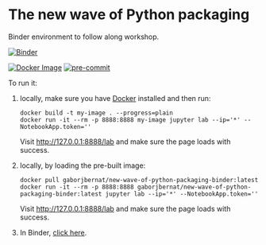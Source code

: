 # The new wave of Python packaging

Binder environment to follow along workshop.

[![Binder](https://mybinder.org/badge_logo.svg)](https://mybinder.org/v2/gh/gaborbernat/new-wave-of-python-packaging-binder/HEAD)

[![Docker Image](https://github.com/gaborbernat/new-wave-of-python-packaging-binder/actions/workflows/docker-image.yaml/badge.svg)](https://github.com/gaborbernat/new-wave-of-python-packaging-binder/actions/workflows/docker-image.yaml)
[![pre-commit](https://github.com/gaborbernat/new-wave-of-python-packaging-binder/actions/workflows/pre-commit.yaml/badge.svg)](https://github.com/gaborbernat/new-wave-of-python-packaging-binder/actions/workflows/pre-commit.yaml)

To run it:

1. locally, make sure you have [Docker](https://www.docker.com) installed and then run:

   ```shell
   docker build -t my-image . --progress=plain
   docker run -it --rm -p 8888:8888 my-image jupyter lab --ip='*' --NotebookApp.token=''
   ```

   Visit http://127.0.0.1:8888/lab and make sure the page loads with success.
   
2. locally, by loading the pre-built image:
   ```
   docker pull gaborjbernat/new-wave-of-python-packaging-binder:latest
   docker run -it --rm -p 8888:8888 gaborjbernat/new-wave-of-python-packaging-binder:latest jupyter lab --ip='*' --NotebookApp.token=''
   ```

   Visit http://127.0.0.1:8888/lab and make sure the page loads with success.

3. In Binder, [click here](https://mybinder.org/v2/gh/gaborbernat/new-wave-of-python-packaging-binder/HEAD).
